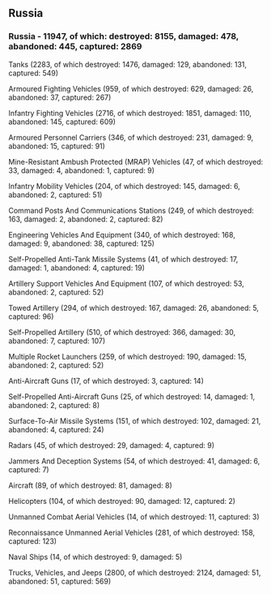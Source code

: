 
 
 ## Russia
 
 ### Russia - 11947, of which: destroyed: 8155, damaged: 478, abandoned: 445, captured: 2869

 

 

 Tanks (2283, of which destroyed: 1476, damaged: 129, abandoned: 131, captured: 549)

 Armoured Fighting Vehicles (959, of which destroyed: 629, damaged: 26, abandoned: 37, captured: 267)

 Infantry Fighting Vehicles (2716, of which destroyed: 1851, damaged: 110, abandoned: 145, captured: 609)

 Armoured Personnel Carriers (346, of which destroyed: 231, damaged: 9, abandoned: 15, captured: 91)

 Mine-Resistant Ambush Protected (MRAP) Vehicles (47, of which destroyed: 33, damaged: 4, abandoned: 1, captured: 9)

 Infantry Mobility Vehicles (204, of which destroyed: 145, damaged: 6, abandoned: 2, captured: 51)

 Command Posts And Communications Stations (249, of which destroyed: 163, damaged: 2, abandoned: 2, captured: 82)

 Engineering Vehicles And Equipment (340, of which destroyed: 168, damaged: 9, abandoned: 38, captured: 125)

 Self-Propelled Anti-Tank Missile Systems (41, of which destroyed: 17, damaged: 1, abandoned: 4, captured: 19)

 Artillery Support Vehicles And Equipment (107, of which destroyed: 53, abandoned: 2, captured: 52)

 Towed Artillery (294, of which destroyed: 167, damaged: 26, abandoned: 5, captured: 96)

 Self-Propelled Artillery (510, of which destroyed: 366, damaged: 30, abandoned: 7, captured: 107)

 Multiple Rocket Launchers (259, of which destroyed: 190, damaged: 15, abandoned: 2, captured: 52)

 Anti-Aircraft Guns (17, of which destroyed: 3, captured: 14)

 Self-Propelled Anti-Aircraft Guns (25, of which destroyed: 14, damaged: 1, abandoned: 2, captured: 8)

 Surface-To-Air Missile Systems (151, of which destroyed: 102, damaged: 21, abandoned: 4, captured: 24)

 Radars (45, of which destroyed: 29, damaged: 4, captured: 9)

 Jammers And Deception Systems (54, of which destroyed: 41, damaged: 6, captured: 7)

 Aircraft (89, of which destroyed: 81, damaged: 8)

 Helicopters (104, of which destroyed: 90, damaged: 12, captured: 2)

 Unmanned Combat Aerial Vehicles (14, of which destroyed: 11, captured: 3)

 Reconnaissance Unmanned Aerial Vehicles (281, of which destroyed: 158, captured: 123)

 Naval Ships (14, of which destroyed: 9, damaged: 5)

 Trucks, Vehicles, and Jeeps (2800, of which destroyed: 2124, damaged: 51, abandoned: 51, captured: 569)

